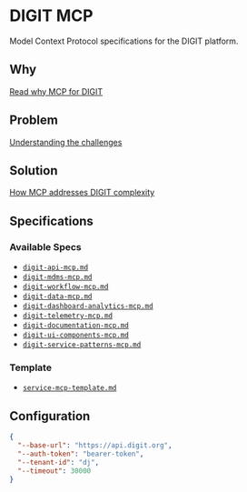 # DIGIT MCP

Model Context Protocol specifications for the DIGIT platform.

## Why

[Read why MCP for DIGIT](./why.md)

## Problem

[Understanding the challenges](./problems.md)

## Solution

[How MCP addresses DIGIT complexity](./solution.md)

## Specifications

### Available Specs

- [`digit-api-mcp.md`](./digit-api-mcp.md)
- [`digit-mdms-mcp.md`](./digit-mdms-mcp.md)
- [`digit-workflow-mcp.md`](./digit-workflow-mcp.md)
- [`digit-data-mcp.md`](./digit-data-mcp.md)
- [`digit-dashboard-analytics-mcp.md`](./digit-dashboard-analytics-mcp.md)
- [`digit-telemetry-mcp.md`](./digit-telemetry-mcp.md)
- [`digit-documentation-mcp.md`](./digit-documentation-mcp.md)
- [`digit-ui-components-mcp.md`](./digit-ui-components-mcp.md)
- [`digit-service-patterns-mcp.md`](./digit-service-patterns-mcp.md)

### Template

- [`service-mcp-template.md`](./service-mcp-template.md)

## Configuration

```json
{
  "--base-url": "https://api.digit.org",
  "--auth-token": "bearer-token",
  "--tenant-id": "dj",
  "--timeout": 30000
}
```